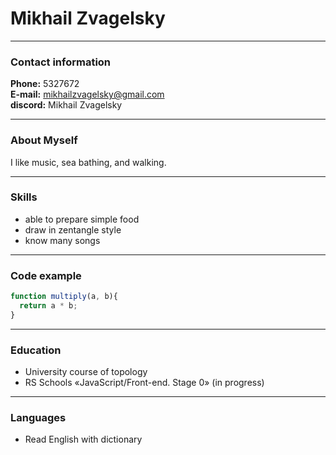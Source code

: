 # Mikhail Zvagelsky

---

### Contact information

**Phone:** 5327672<br>
**E-mail:** mikhailzvagelsky@gmail.com<br>
**discord:** Mikhail Zvagelsky<br>

---

### About Myself

I like music, sea bathing, and walking.<br>

---

### Skills

- able to prepare simple food
- draw in zentangle style
- know many songs

---

### Code example

```javascript
function multiply(a, b){
  return a * b;
}
```

---

### Education

- University course of topology<br>
- RS Schools «JavaScript/Front-end. Stage 0» (in progress)

---

### Languages

- Read English with dictionary
